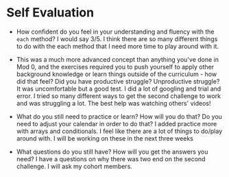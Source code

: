 # Self Evaluation

- How confident do you feel in your understanding and fluency with the `each` method?
I would say 3/5. I think there are so many different things to do with the each method that I need more time to play around with it.
- This was a much more advanced concept than anything you've done in Mod 0, and the exercises required you to push yourself to apply other background knowledge or learn things outside of the curriculum - how did that feel? Did you have productive struggle? Unproductive struggle?
It was uncomfortable but a good test. I did a lot of googling and trial and error. I tried so many different ways to get the second challenge to work and was struggling a lot. The best help was watching others' videos!

- What do you still need to practice or learn? How will you do that? Do you need to adjust your calendar in order to do that?
I added practice more with arrays and conditionals. I feel like there are a lot of things to do/play around with. I will be working on these in the next three weeks
- What questions do you still have? How will you get the answers you need?
I have a questions on why there was two end on the second challenge. I will ask my cohort members.
